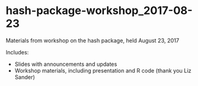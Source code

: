 # hash-package-workshop_2017-08-23
Materials from workshop on the hash package, held August 23, 2017

Includes:
* Slides with announcements and updates
* Workshop materials, including presentation and R code (thank you Liz Sander)
